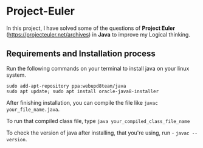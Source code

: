 # Project-Euler

In this project, I have solved some of the questions of **Project Euler** (https://projecteuler.net/archives) in **Java** to improve my Logical thinking.

##  Requirements and Installation process

Run the following commands on your terminal to install java on your linux system.

```
sudo add-apt-repository ppa:webupd8team/java
sudo apt update; sudo apt install oracle-java8-installer
```
After finishing installation, you can compile the file like `javac your_file_name.java`.

To run that compiled class file, type `java your_compiled_class_file_name`

To check the version of java after installing, that you're using, run - `javac --version`.
